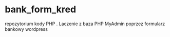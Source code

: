 # bank_form_kred
repozytorium kody PHP . Laczenie z baza PHP MyAdmin poprzez formularz bankowy wordpress
